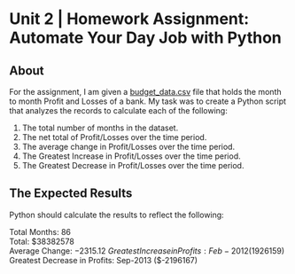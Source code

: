 # Unit 2 | Homework Assignment: Automate Your Day Job with Python

## About
For the assignment, I am given a [budget_data.csv](~/repos/python-homework/PyBank/budget_data.csv) file that holds the month to month Profit and Losses of a bank. My task was to create a Python script that analyzes the records to calculate each of the following:

1. The total number of months in the dataset.
2. The net total of Profit/Losses over the time period.
3. The average change in Profit/Losses over the time period.
4. The Greatest Increase in Profit/Losses over the time period.
5. The Greatest Decrease in Profit/Losses over the time period.

## The Expected Results
Python should calculate the results to reflect the following:

Total Months: 86\
Total: $38382578\
Average  Change: $-2315.12\
Greatest Increase in Profits: Feb-2012 ($1926159)\
Greatest Decrease in Profits: Sep-2013 ($-2196167)